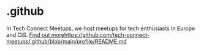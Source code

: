 # .github
In Tech Connect Meetups, we host meetups for tech enthusiasts in Europe and CIS. 
[Find out more](https://github.com/tech-connect-meetups/.github/blob/main/profile/README.md)https://github.com/tech-connect-meetups/.github/blob/main/profile/README.md
